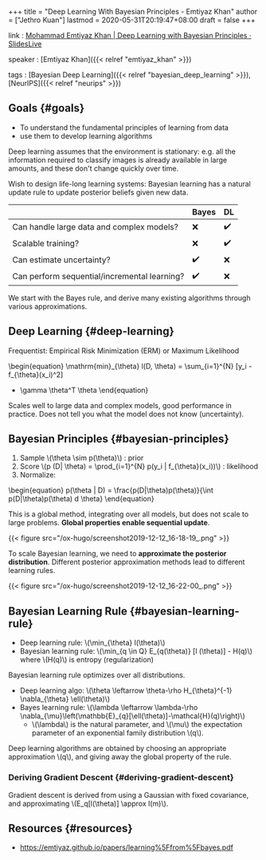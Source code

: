 +++
title = "Deep Learning With Bayesian Principles - Emtiyaz Khan"
author = ["Jethro Kuan"]
lastmod = 2020-05-31T20:19:47+08:00
draft = false
+++

link
: [Mohammad Emtiyaz Khan | Deep Learning with Bayesian Principles · SlidesLive](https://slideslive.com/38921489/deep-learning-with-bayesian-principles)

speaker
: [Emtiyaz Khan]({{< relref "emtiyaz_khan" >}})

tags
: [Bayesian Deep Learning]({{< relref "bayesian_deep_learning" >}}), [NeurIPS]({{< relref "neurips" >}})

## Goals {#goals}

- To understand the fundamental principles of learning from data
- use them to develop learning algorithms

Deep learning assumes that the environment is stationary: e.g. all the
information required to classify images is already available in large
amounts, and these don't change quickly over time.

Wish to design life-long learning systems: Bayesian learning has a
natural update rule to update posterior beliefs given new data.

|                                              | Bayes | DL  |
| -------------------------------------------- | ----- | --- |
| Can handle large data and complex models?    | ❌    | ✔️  |
| Scalable training?                           | ❌    | ✔️  |
| Can estimate uncertainty?                    | ✔️    | ❌  |
| Can perform sequential/incremental learning? | ✔️    | ❌  |

We start with the Bayes rule, and derive many existing algorithms
through various approximations.

## Deep Learning {#deep-learning}

Frequentist: Empirical Risk Minimization (ERM) or Maximum Likelihood

\begin{equation}
\mathrm{min}\_{\theta} l(D, \theta) = \sum\_{i=1}^{N} [y\_i - f\_{\theta}(x\_i)^2]

- \gamma \theta^T \theta
  \end{equation}

Scales well to large data and complex models, good performance in
practice. Does not tell you what the model does not know (uncertainty).

## Bayesian Principles {#bayesian-principles}

1.  Sample \\(\theta \sim p(\theta)\\) : prior
2.  Score \\(p (D| \theta) = \prod\_{i=1}^{N} p(y_i | f\_{\theta}(x_i))\\) : likelihood
3.  Normalize:

\begin{equation}
p(\theta | D) = \frac{p(D|\theta)p(\theta)}{\int p(D|\theta)p(\theta) d \theta}
\end{equation}

This is a global method, integrating over all models, but does not
scale to large problems. **Global properties enable sequential update**.

{{< figure src="/ox-hugo/screenshot2019-12-12_16-18-19_.png" >}}

To scale Bayesian learning, we need to **approximate the posterior
distribution**. Different posterior approximation methods lead to
different learning rules.

{{< figure src="/ox-hugo/screenshot2019-12-12_16-22-00_.png" >}}

## Bayesian Learning Rule {#bayesian-learning-rule}

- Deep learning rule: \\(\min\_{\theta} l(\theta)\\)
- Bayesian learning rule: \\(\min\_{q \in Q} E\_{q(\theta)} [l (\theta)] -
  H(q)\\) where \\(H(q)\\) is entropy (regularization)

Bayesian learning rule optimizes over all distributions.

- Deep learning algo: \\(\theta \leftarrow \theta-\rho H\_{\theta}^{-1} \nabla\_{\theta} \ell(\theta)\\)
- Bayes learning rule: \\(\lambda \leftarrow \lambda-\rho \nabla\_{\mu}\left(\mathbb{E}\_{q}[\ell(\theta)]-\mathcal{H}(q)\right)\\)
  - \\(\lambda\\) is the natural parameter, and \\(\mu\\) the expectation
    parameter of an exponential family distribution \\(q\\).

Deep learning algorithms are obtained by choosing an appropriate
approximation \\(q\\), and giving away the global property of the rule.

### Deriving Gradient Descent {#deriving-gradient-descent}

Gradient descent is derived from using a Gaussian with fixed
covariance, and approximating \\(E_q[l(\theta)] \approx l(m)\\).

## Resources {#resources}

- <https://emtiyaz.github.io/papers/learning%5Ffrom%5Fbayes.pdf>
